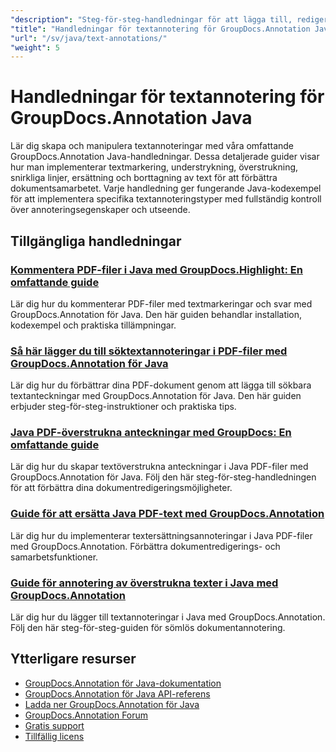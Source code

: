 ```yaml
---
"description": "Steg-för-steg-handledningar för att lägga till, redigera och hantera textanteckningar i dokument med GroupDocs.Annotation för Java."
"title": "Handledningar för textannotering för GroupDocs.Annotation Java"
"url": "/sv/java/text-annotations/"
"weight": 5
---
```


# Handledningar för textannotering för GroupDocs.Annotation Java

Lär dig skapa och manipulera textannoteringar med våra omfattande GroupDocs.Annotation Java-handledningar. Dessa detaljerade guider visar hur man implementerar textmarkering, understrykning, överstrukning, snirkliga linjer, ersättning och borttagning av text för att förbättra dokumentsamarbetet. Varje handledning ger fungerande Java-kodexempel för att implementera specifika textannoteringstyper med fullständig kontroll över annoteringsegenskaper och utseende.

## Tillgängliga handledningar

### [Kommentera PDF-filer i Java med GroupDocs.Highlight: En omfattande guide](./annotate-pdfs-groupdocs-highlight-java/)
Lär dig hur du kommenterar PDF-filer med textmarkeringar och svar med GroupDocs.Annotation för Java. Den här guiden behandlar installation, kodexempel och praktiska tillämpningar.

### [Så här lägger du till söktextannoteringar i PDF-filer med GroupDocs.Annotation för Java](./add-search-text-annotations-pdf-groupdocs-java/)
Lär dig hur du förbättrar dina PDF-dokument genom att lägga till sökbara textanteckningar med GroupDocs.Annotation för Java. Den här guiden erbjuder steg-för-steg-instruktioner och praktiska tips.

### [Java PDF-överstrukna anteckningar med GroupDocs: En omfattande guide](./java-pdf-strikeout-annotations-groupdocs/)
Lär dig hur du skapar textöverstrukna anteckningar i Java PDF-filer med GroupDocs.Annotation för Java. Följ den här steg-för-steg-handledningen för att förbättra dina dokumentredigeringsmöjligheter.

### [Guide för att ersätta Java PDF-text med GroupDocs.Annotation](./java-pdf-text-replacement-groupdocs-annotation/)
Lär dig hur du implementerar textersättningsannoteringar i Java PDF-filer med GroupDocs.Annotation. Förbättra dokumentredigerings- och samarbetsfunktioner.

### [Guide för annotering av överstrukna texter i Java med GroupDocs.Annotation](./java-text-strikeout-annotation-groupdocs/)
Lär dig hur du lägger till textannoteringar i Java med GroupDocs.Annotation. Följ den här steg-för-steg-guiden för sömlös dokumentannotering.

## Ytterligare resurser

- [GroupDocs.Annotation för Java-dokumentation](https://docs.groupdocs.com/annotation/java/)
- [GroupDocs.Annotation för Java API-referens](https://reference.groupdocs.com/annotation/java/)
- [Ladda ner GroupDocs.Annotation för Java](https://releases.groupdocs.com/annotation/java/)
- [GroupDocs.Annotation Forum](https://forum.groupdocs.com/c/annotation)
- [Gratis support](https://forum.groupdocs.com/)
- [Tillfällig licens](https://purchase.groupdocs.com/temporary-license/)